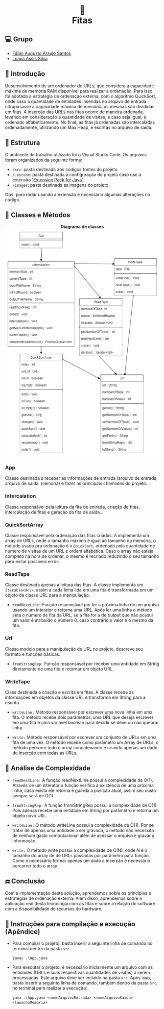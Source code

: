 <h1 align="center">
    📼</br>Fitas
</h1>

## 💻 Grupo

- [Fábio Augusto Araújo Santos](https://github.com/fabio-aug)
- [Luana Assis Silva](https://github.com/luanaassis)

## 📰 Introdução

Desenvolvimento de um ordenador de URLs, que considera a capacidade máxima de memória RAM disponível para realizar a ordenação. Para isso, foi adotada a estratégia de ordenação externa, com o algoritmo QuickSort, onde caso a quantidade de entidades inseridas no arquivo de entrada ultrapasasse a capacidade máxima de memória, as mesmas são divididas em fitas. A inserção das URLs nas fitas ocorre de maneira ordenada, levando em consideração a quantidade de visitas, e caso seja igual, é ordenado alfabeticamente. No final, as fitas já ordenadas são intercaladas ordenadamente, utilizando um Max Heap, e escritas no arquivo de saída.

## 📂 Estrutura

O ambiente de trabalho utilizado foi o Visual Studio Code. Os arquivos foram organizados da seguinte forma:

- `/src`: pasta destinada aos códigos fontes do projeto.
- `/.vscode`: pasta destinada a configuração do projeto caso use a extensão ['Extension Pack for Java'](https://marketplace.visualstudio.com/items?itemName=vscjava.vscode-java-pack).
- `/images`: pasta destinada as imagens do projeto.

Obs: para rodar usando a extensão é necessário algumas alterações no código.

## 🔨 Classes e Métodos

<p align="center">
    <strong>Diagrama de classes</strong>
    </br>
    <img src="./images/diagramaDeClasses.png" />
</p>

### App

Classe destinada a receber as informações de entrada (arquivo de entrada, arquivo de saída, memória) e fazer as principais chamadas do projeto.

### Intercalation

Classe responsável pela leitura da fita de entrada, criação de fitas, intercalação de fitas e geração da fita de saída..

### QuickSortArray

Classe responsável pela ordenação das fitas criadas. A implementa um array de URLs, onde o tamanho máximo é igual ao tamanho da memória, o método usado pra ordenação é o `QuickSort`, ordenado pela quantidade de número de visitas de um URL e ordem alfabética. Caso o array não esteja completo na hora de ordenar, o mesmo é recriado reduzindo o seu tamanho para evitar possíveis erros.

### ReadTape

Classe destinada apenas a leitura das fitas. A classe implementa um `Iterable<Url>`, assim a cada linha lida em uma fita é transformada em um objeto da classe URL para a manipulação.

- `readNextLine:` Função responsável por ler a próxima linha de um arquivo usando um interator e retorna uma URL. Após ler uma linha o método seta o número de fita da URL, se a fita for a de output que não possui um valor é atribuído o número 0, caso contrário o valor é o mesmo da fita.

### Url

Classe modelo para a manipulação de URL no projeto, descreve seu formato e funções básicas.

- `fromStringRep:` Função responsável por receber uma entidade em String diretamente de uma fita e retornar um objeto URL.

### WriteTape

Class destinada a criação e escrita em fitas. A classe recebe as informações em objetos da classe URL e transforma em String para a escrita.

- `writeLine:` Método responsável por escrever uma nova linha em uma fita. O método recebe dois parâmetros: uma URL que deseja escrever em uma fita e uma variável boolean para decidir se deve ou não quebrar linha.

- `write:` Método responsável por escrever um conjunto de URLs em uma fita de uma vez. O método recebe como parâmetro um Array de URLs, o método percorre todo o array concatenando e criando apenas um dado de inserção com todas as URLs.

## 🔎 Análise de Complexidade

- `readNextLine:` A função readNextLine possui a complexidade de O(1). Através de um interator a função verifica a existência de uma próxima linha, caso exista ele retorna e guarda a posição atual, assim seu custo sempre será de O(1).

- `fromStringRep:` A função fromStringRep possui a complexidade de O(1). Pois apenas recebe uma entidade em String por parâmetro e retorna um objeto novo URL.

- `writeLine:` O método writeLine possui a complexidade de O(1). Por se tratar de apenas uma entidade a ser gravada, o método não necessita de nenhum gasto computacional além de acessar o arquivo e gravar a informação.

- `write:` O método write possui a complexidade de O(N), onde N é o tamanho do array de de URLs passadas por parâmetro para função. Como é necessário formar apenas um dado a inserção é necessário percorrer todo o array.

## 🔚 Conclusão

Com a implementação desta solução, aprendemos sobre os princípios e estratégias de ordenação externa. Além disso, aprendemos sobre a aplicação real desta tecnologia com as fitas e sobre a relação do software com a disponibilidade de recursos do hardware.

## 🏃 Instruções para compilação e execução (Apêndice)

- Para compilar o projeto, basta inserir a seguinte linha de comando no terminal dentro da pasta `src`:

      javac .\App.java

- Para executar o projeto, é necessário inicialmente um arquivo com as entidades (URLs e suas respectivas quantidades de visitas) a serem processadas. Este arquivo deve ser incluído na pasta `src`. Após isso, basta inserir a seguinte linha de comando, também dentro da pasta `src`, no terminal para realizar a execução:

      java .\App.java <nomeArquivoEntrada> <nomeArquivoSaida> <tamanhoMemória>
